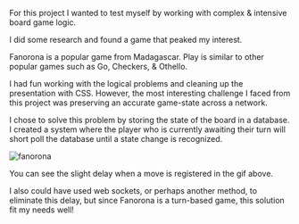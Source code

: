 For this project I wanted to test myself by working with complex & intensive board game logic.

I did some research and found a game that peaked my interest.

Fanorona is a popular game from Madagascar. Play is similar to other popular games such as Go, Checkers, & Othello.

I had fun working with the logical problems and cleaning up the presentation with CSS. However, the most interesting challenge I faced from this project was preserving an accurate game-state across a network.

I chose to solve this problem by storing the state of the board in a database. I created a system where the player who is currently awaiting their turn will short poll the database until a state change is recognized.

![fanorona](/images/portfolio/gifs/fanorona.gif)

You can see the slight delay when a move is registered in the gif above.

I also could have used web sockets, or perhaps another method, to eliminate this delay, but since Fanorona is a turn-based game, this solution fit my needs well!
